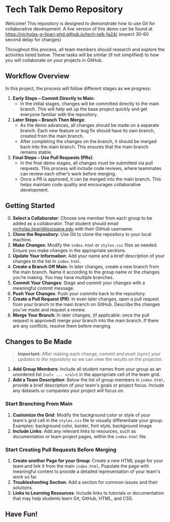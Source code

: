 # Tech Talk Demo Repository

Welcome! This repository is designed to demonstrate how to use Git for collaborative development. A live version of this demo can be found at https://nicholas-g-lipari-phd.github.io/tech-talk-fa24/ (expect 30-60 second delay for changes) 

Throughout this process, all team members should research and explore the activities listed below. 
These tasks will be similar (if not simplified) to how you will collaborate on your projects in GitHub.

## Workflow Overview
In this project, the process will follow different stages as we progress:

1. **Early Steps – Commit Directly to Main**:
   - In the initial stages, changes will be committed directly to the main branch. This will help set up the base project quickly and get everyone familiar with the repository.
2. **Later Steps – Branch Then Merge**:
   - As the demo advances, all changes should be made on a separate branch. Each new feature or bug fix should have its own branch, created from the main branch.
   - After completing the changes on the branch, it should be merged back into the main branch. This ensures that the main branch remains stable.
3. **Final Steps – Use Pull Requests (PRs)**:
   - In the final demo stages, all changes must be submitted via pull requests. This process will include code reviews, where teammates can review each other’s work before merging.
   - Once a PR is approved, it can be merged into the main branch. This helps maintain code quality and encourages collaborative development.

## Getting Started
0. **Select a Collaborator**: Choose one member from each group to be added as a collaborator. That student should email nicholas.lipari@louisiana.edu with their GitHub username.
1. **Clone the Repository**: Use Git to clone the repository to your local machine.
2. **Make Changes**: Modify the `index.html` or `styles.css` files as needed. Ensure you make changes in the appropriate sections.
3. **Update Your Information**: Add your name and a brief description of your changes to the list in `index.html`.
4. **Create a Branch Off Main**: In later changes, create a new branch from the main branch. Name it according to the group name or the changes you’re making. You may have multiple branches.
5. **Commit Your Changes**: Stage and commit your changes with a meaningful commit message.
7. **Push Your Changes**: Push your commits back to the repository.
8. **Create a Pull Request (PR)**: In even later changes, open a pull request from your branch to the main branch on GitHub. Describe the changes you've made and request a review.
9. **Merge Your Branch**: In later changes, (if applicable: once the pull request is approved) merge your branch into the main branch. If there are any conflicts, resolve them before merging.

## Changes to Be Made
> **Important:** After making each change, *commit and push (sync) your updates to the repository* so we can view the results on the projector.
1. **Add Group Members**: Include all student names from your group as an unordered list (`<ul> ... </ul>`) in the appropriate cell of the team grid.
1. **Add a Team Description**: Below the list of group members in `index.html`, provide a brief description of your team's goals or project focus. Include any datasets or companies your project will focus on.
### Start Branching From Main 
1. **Customize the Grid**: Modify the background color or style of your team's grid cell in the `styles.css` file to visually differentiate your group. 
Examples: background color, border, font style, background image
1. **Include Links**: Add any relevant links to resources, such as documentation or team project pages, within the `index.html` file.
### Start Creating Pull Requests Before Merging
1. **Create another Page for your Group**: Create a new HTML page for your team and link it from the main `index.html`, Populate the page with meaningful content to provide a detailed representation of your team's work so far.
1. **Troubleshooting Section**: Add a section for common issues and their solutions.
1. **Links to Learning Resources**: Include links to tutorials or documentation that may help students learn Git, GitHub, HTML, and CSS.

## Have Fun!
